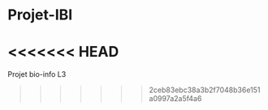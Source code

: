 # Projet-IBI
<<<<<<< HEAD
=======
Projet bio-info L3
>>>>>>> 2ceb83ebc38a3b2f7048b36e151a0997a2a5f4a6

